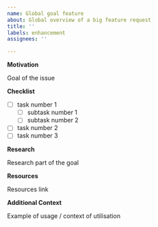 ```yaml
---
name: Global goal feature
about: Global overview of a big feature request
title: ''
labels: enhancement
assignees: ''

---
```


[comment]: <> (Global issue template for big goals)

**Motivation**

Goal of the issue

**Checklist**

- [ ] task number 1
  - [ ] subtask number 1
  - [ ] subtask number 2
- [ ] task number 2
- [ ] task number 3

**Research**

Research part of the goal

**Resources**

Resources link

**Additional Context**

Example of usage / context of utilisation
